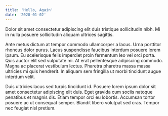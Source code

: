 ```yaml
---
title: 'Hello, Again'
date: '2020-01-02'
---
```


Dolor sit amet consectetur adipiscing elit duis tristique sollicitudin nibh. Mi in nulla posuere sollicitudin aliquam ultrices sagittis.

Ante metus dictum at tempor commodo ullamcorper a lacus. Urna porttitor rhoncus dolor purus. Lacus suspendisse faucibus interdum posuere lorem ipsum. Eu scelerisque felis imperdiet proin fermentum leo vel orci porta. Quis auctor elit sed vulputate mi. At erat pellentesque adipiscing commodo. Magna ac placerat vestibulum lectus. Pharetra pharetra massa massa ultricies mi quis hendrerit. In aliquam sem fringilla ut morbi tincidunt augue interdum velit.

Duis ultricies lacus sed turpis tincidunt id. Posuere lorem ipsum dolor sit amet consectetur adipiscing elit duis. Eget gravida cum sociis natoque penatibus et magnis dis. Etiam tempor orci eu lobortis. Accumsan tortor posuere ac ut consequat semper. Blandit libero volutpat sed cras. Tempor nec feugiat nisl pretium.
